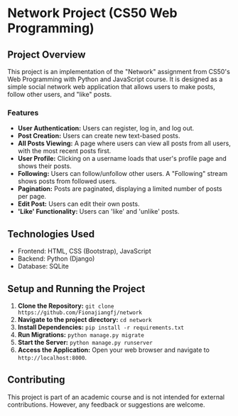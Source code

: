 # Network Project (CS50 Web Programming)

## Project Overview

This project is an implementation of the "Network" assignment from CS50's Web Programming with Python and JavaScript course. It is designed as a simple social network web application that allows users to make posts, follow other users, and "like" posts.

### Features

- **User Authentication:** Users can register, log in, and log out.
- **Post Creation:** Users can create new text-based posts.
- **All Posts Viewing:** A page where users can view all posts from all users, with the most recent posts first.
- **User Profile:** Clicking on a username loads that user's profile page and shows their posts.
- **Following:** Users can follow/unfollow other users. A "Following" stream shows posts from followed users.
- **Pagination:** Posts are paginated, displaying a limited number of posts per page.
- **Edit Post:** Users can edit their own posts.
- **'Like' Functionality:** Users can 'like' and 'unlike' posts.

## Technologies Used

- Frontend: HTML, CSS (Bootstrap), JavaScript
- Backend: Python (Django)
- Database: SQLite

## Setup and Running the Project

1. **Clone the Repository:** `git clone https://github.com/Fionajiangfj/network`
2. **Navigate to the project directory:** `cd network`
3. **Install Dependencies:** `pip install -r requirements.txt`
4. **Run Migrations:** `python manage.py migrate`
5. **Start the Server:** `python manage.py runserver`
6. **Access the Application:** Open your web browser and navigate to `http://localhost:8000`.

## Contributing

This project is part of an academic course and is not intended for external contributions. However, any feedback or suggestions are welcome.
